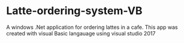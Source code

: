 # Latte-ordering-system-VB
A windows .Net application for ordering lattes in a cafe. This app was created with visual Basic langauage using visual studio 2017 
